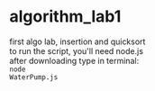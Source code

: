 # algorithm_lab1
first algo lab, insertion and quicksort<br>
to run the script, you'll need node.js<br>
after downloading type in terminal:<br>
<code>node WaterPump.js</code>
